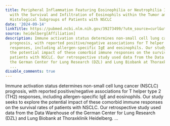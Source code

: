 ```yaml
---
title: Peripheral Inflammation Featuring Eosinophilia or Neutrophilia Is Associated
  with the Survival and Infiltration of Eosinophils within the Tumor among Various
  Histological Subgroups of Patients with NSCLC
date: '2024-09-14'
linkTitle: https://pubmed.ncbi.nlm.nih.gov/39273499/?utm_source=curl&utm_medium=rss&utm_campaign=pubmed-2&utm_content=1FakS-2QOkCT8HsMOQP1bCRQ4YzyumYOmxmF0moLsQ3dFB1E9V&fc=20220326224207&ff=20240914193229&v=2.18.0.post9+e462414
source: heidelberg[Affiliation]
description: Immune activation status determines non-small cell lung cancer (NSCLC)
  prognosis, with reported positive/negative associations for T helper type 2 (TH2)
  responses, including allergen-specific IgE and eosinophils. Our study seeks to explore
  the potential impact of these comorbid immune responses on the survival rates of
  patients with NSCLC. Our retrospective study used data from the Data Warehouse of
  the German Center for Lung Research (DZL) and Lung Biobank at Thoraxklinik Heidelberg.
  ...
disable_comments: true
---
```

Immune activation status determines non-small cell lung cancer (NSCLC) prognosis, with reported positive/negative associations for T helper type 2 (TH2) responses, including allergen-specific IgE and eosinophils. Our study seeks to explore the potential impact of these comorbid immune responses on the survival rates of patients with NSCLC. Our retrospective study used data from the Data Warehouse of the German Center for Lung Research (DZL) and Lung Biobank at Thoraxklinik Heidelberg. ...